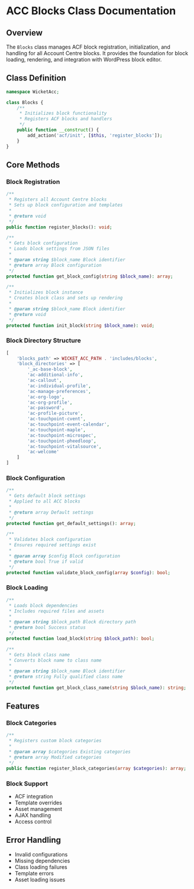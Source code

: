 # ACC Blocks Class Documentation

## Overview
The `Blocks` class manages ACF block registration, initialization, and handling for all Account Centre blocks. It provides the foundation for block loading, rendering, and integration with WordPress block editor.

## Class Definition
```php
namespace WicketAcc;

class Blocks {
    /**
     * Initializes block functionality
     * Registers ACF blocks and handlers
     */
    public function __construct() {
        add_action('acf/init', [$this, 'register_blocks']);
    }
}
```

## Core Methods

### Block Registration
```php
/**
 * Registers all Account Centre blocks
 * Sets up block configuration and templates
 *
 * @return void
 */
public function register_blocks(): void;

/**
 * Gets block configuration
 * Loads block settings from JSON files
 *
 * @param string $block_name Block identifier
 * @return array Block configuration
 */
protected function get_block_config(string $block_name): array;

/**
 * Initializes block instance
 * Creates block class and sets up rendering
 *
 * @param string $block_name Block identifier
 * @return void
 */
protected function init_block(string $block_name): void;
```

### Block Directory Structure
```php
[
    'blocks_path' => WICKET_ACC_PATH . 'includes/blocks',
    'block_directories' => [
        '_ac-base-block',
        'ac-additional-info',
        'ac-callout',
        'ac-individual-profile',
        'ac-manage-preferences',
        'ac-org-logo',
        'ac-org-profile',
        'ac-password',
        'ac-profile-picture',
        'ac-touchpoint-cvent',
        'ac-touchpoint-event-calendar',
        'ac-touchpoint-maple',
        'ac-touchpoint-microspec',
        'ac-touchpoint-pheedloop',
        'ac-touchpoint-vitalsource',
        'ac-welcome'
    ]
]
```

### Block Configuration
```php
/**
 * Gets default block settings
 * Applied to all ACC blocks
 *
 * @return array Default settings
 */
protected function get_default_settings(): array;

/**
 * Validates block configuration
 * Ensures required settings exist
 *
 * @param array $config Block configuration
 * @return bool True if valid
 */
protected function validate_block_config(array $config): bool;
```

### Block Loading
```php
/**
 * Loads block dependencies
 * Includes required files and assets
 *
 * @param string $block_path Block directory path
 * @return bool Success status
 */
protected function load_block(string $block_path): bool;

/**
 * Gets block class name
 * Converts block name to class name
 *
 * @param string $block_name Block identifier
 * @return string Fully qualified class name
 */
protected function get_block_class_name(string $block_name): string;
```

## Features

### Block Categories
```php
/**
 * Registers custom block categories
 *
 * @param array $categories Existing categories
 * @return array Modified categories
 */
public function register_block_categories(array $categories): array;
```

### Block Support
- ACF integration
- Template overrides
- Asset management
- AJAX handling
- Access control

## Error Handling
- Invalid configurations
- Missing dependencies
- Class loading failures
- Template errors
- Asset loading issues
